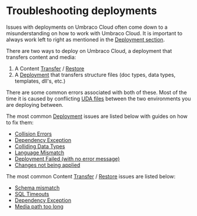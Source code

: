 # Troubleshooting deployments

Issues with deployments on Umbraco Cloud often come down to a misunderstanding on how to work with Umbraco Cloud. It is important to always work left to right as mentioned in the [Deployment section](broken-reference).

There are two ways to deploy on Umbraco Cloud, a deployment that transfers content and media:

1. A Content [Transfer](../../deployment/content-transfer.md) / [Restore](../../deployment/restoring-content/)
2. A [Deployment](../../deployment/cloud-to-cloud.md) that transfers structure files (doc types, data types, templates, dll's, etc.)

There are some common errors associated with both of these. Most of the time it is caused by conflicting [UDA files](../../set-up/power-tools/generating-uda-files.md#what-are-uda-files) between the two environments you are deploying between.

The most common [Deployment](../../deployment/cloud-to-cloud.md) issues are listed below with guides on how to fix them:

* [Collision Errors](structure-error.md)
* [Dependency Exception](dependency-exceptions.md)
* [Colliding Data Types](colliding-datatypes.md)
* [Language Mismatch](language-mismatch.md)
* [Deployment Failed (with no error message)](deployment-failed.md)
* [Changes not being applied](changes-not-being-applied.md)

The most common Content [Transfer](../../deployment/content-transfer.md) / [Restore](../../deployment/restoring-content/) issues are listed below:

* [Schema mismatch](schema-mismatches.md)
* [SQL Timeouts](https://docs.umbraco.com/umbraco-deploy/deploy-settings#timeout-settings)
* [Dependency Exception](dependency-exceptions.md)
* [Media path too long](path-too-long-exception.md)
